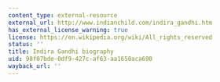 ```yaml
---
content_type: external-resource
external_url: http://www.indianchild.com/indira_gandhi.htm
has_external_license_warning: true
license: https://en.wikipedia.org/wiki/All_rights_reserved
status: ''
title: Indira Gandhi biography
uid: 98f07bde-0df9-427c-af63-aa1650aca690
wayback_url: ''
---
```


